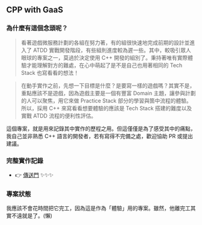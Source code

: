 ## CPP with GaaS

### 為什麼有這個念頭呢？

> 看著遊戲微服務計劃的各組在努力著，有的組很快速地完成前期的設計並進入了 ATDD 實戰開發階段，有些組則進度較為遲一些。其中，較吸引眾人眼球的專案之一，莫過於決定使用 C++ 開發的組別了。秉持著唯有實際體驗才能理解對方的難處，在心中萌起了是不是自己也用著相同的 Tech Stack 也寫看看的想法！

> 在動手實作之前，先想一下目標是什麼？是要寫一樣的遊戲嗎？其實不是，重點應該不是遊戲，因為遊戲主要是一個有豐富 Domain 主題，讓參與計劃的人可以聚焦，用它來做 Practice Stack 部分的學習與箇中流程的體驗。所以，採用 C++ 來寫看看想要體驗的應該是 Tech Stack 搭建的難度以及實戰 ATDD 流程的便利性評估。

這個專案，就是用來記錄其中實作的歷程之用。但這僅僅是為了感受其中的痛點，我自己並非熟悉 C++ 語言的開發者，若有寫得不完備之處，歡迎協助 PR 或提出建議。

### 完整實作記錄

* 👉 [傳送門](notes/README.md) ✨✨✨

### 專案狀態

我應該不會花時間把它完工，因為這是作為「體驗」用的專案。雖然，他離完工其實不遠就是了。(懶)